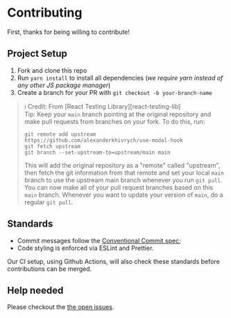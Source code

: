 # Contributing

First, thanks for being willing to contribute!

## Project Setup

1. Fork and clone this repo
1. Run `yarn install` to install all dependencies (_we require yarn instead of any other JS package manager_)
3. Create a branch for your PR with `git checkout -b your-branch-name`

> ℹ️   Credit: From [React Testing Library][react-testing-lib]\
> Tip: Keep your `main` branch pointing at the original repository and make pull
> requests from branches on your fork. To do this, run:
>
> ```
> git remote add upstream https://github.com/alexanderkhivrych/use-modal-hook
> git fetch upstream
> git branch --set-upstream-to=upstream/main main
> ```
>
> This will add the original repository as a "remote" called "upstream", then
> fetch the git information from that remote and set your local `main` branch
> to use the upstream main branch whenever you run `git pull`. You can now make
> all of your pull request branches based on this `main` branch. Whenever you
> want to update your version of `main`, do a regular `git pull`.

## Standards

- Commit messages follow the [Conventional Commit spec][conventional-commit];
- Code styling is enforced via ESLint and Prettier.

Our CI setup, using Github Actions, will also check these standards before contributions can be merged.

## Help needed

Please checkout the [the open issues][issues].

<!-- markdown-link-check-disable-next-line -->
[issues]: https://github.com/alexanderkhivrych/use-modal-hook/issues
[conventional-commit]: https://www.conventionalcommits.org/en/v1.0.0/
